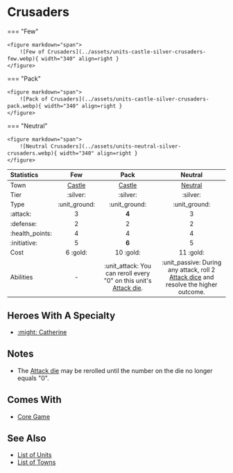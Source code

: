 # Crusaders

=== "Few"

    <figure markdown="span">
        ![Few of Crusaders](../assets/units-castle-silver-crusaders-few.webp){ width="340" align=right }
    </figure>

=== "Pack"

    <figure markdown="span">
        ![Pack of Crusaders](../assets/units-castle-silver-crusaders-pack.webp){ width="340" align=right }
    </figure>

=== "Neutral"

    <figure markdown="span">
        ![Neutral Crusaders](../assets/units-neutral-silver-crusaders.webp){ width="340" align=right }
    </figure>


| Statistics | Few | Pack | Neutral |
| :--- | :---: | :---: | :---: |
| Town | [Castle](../towns/castle.md) | [Castle](../towns/castle.md) | [Neutral](../towns/neutral.md) |
| Tier | :silver: | :silver: | :silver: |
| Type | :unit_ground: | :unit_ground: | :unit_ground: |
| :attack: | 3 | **4** | 3 |
| :defense: | 2 | 2 | 2 |
| :health_points: | 4 | 4 | 4 |
| :initiative: | 5 | **6** | 5 |
| Cost | 6 :gold: | 10 :gold: | 11 :gold: |
| Abilities | - | :unit_attack: You can reroll every "0" on this unit's [Attack die](../dice.md#attack-die). | :unit_passive: During any attack, roll 2 [Attack dice](../dice.md#attack-die) and resolve the higher outcome. |


## Heroes With A Specialty

- [:might: Catherine](../heroes/catherine.md#specialty)


## Notes

- The [Attack die](../dice.md#attack-die) may be rerolled until the number on the die no longer equals "0".


## Comes With

- [Core Game](../content/core_game.md)


## See Also

- [List of Units](index.md)
- [List of Towns](../towns/index.md)